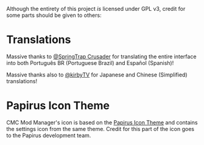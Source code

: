 Although the entirety of this project _is_ licensed under GPL v3, credit for some parts should be given to others:

# Translations

Massive thanks to [@SpringTrap Crusader](https://github.com/BrinkTVinc) for translating the entire interface into both Português BR (Portuguese Brazil) and Español (Spanish)!

Massive thanks also to [@kirbyTV](https://github.com/kirbyTV314) for Japanese and Chinese (Simplified) translations!

# Papirus Icon Theme

CMC Mod Manager's icon is based on the [Papirus Icon Theme](https://github.com/PapirusDevelopmentTeam/papirus-icon-theme) and contains the settings icon from the same theme. Credit for this part of the icon goes to the Papirus development team.
